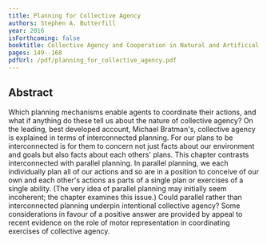 ```yaml
---
title: Planning for Collective Agency
authors: Stephen A. Butterfill
year: 2016
isForthcoming: false
booktitle: Collective Agency and Cooperation in Natural and Artificial Systems
pages: 149--168
pdfUrl: /pdf/planning_for_collective_agency.pdf
---
```


## Abstract

Which planning mechanisms enable agents to coordinate their actions, and what if anything do these tell us about the nature of collective agency?  On the leading, best developed account, Michael Bratman's, collective agency  is explained in terms of interconnected planning.  For our plans to be interconnected is for them to concern not just facts about our environment and goals but also facts about each others' plans.  This chapter contrasts interconnected with parallel planning.  In parallel planning, we each individually plan all of our actions and so are in a position to conceive of our own and each other's actions as parts of a single plan or exercises of a single ability.  (The very idea of parallel planning may initially seem incoherent; the chapter examines this issue.)  Could parallel rather than interconnected planning underpin intentional collective agency?  Some considerations in favour of a positive answer are provided by appeal to recent evidence on the role of motor representation in coordinating exercises of collective agency.

